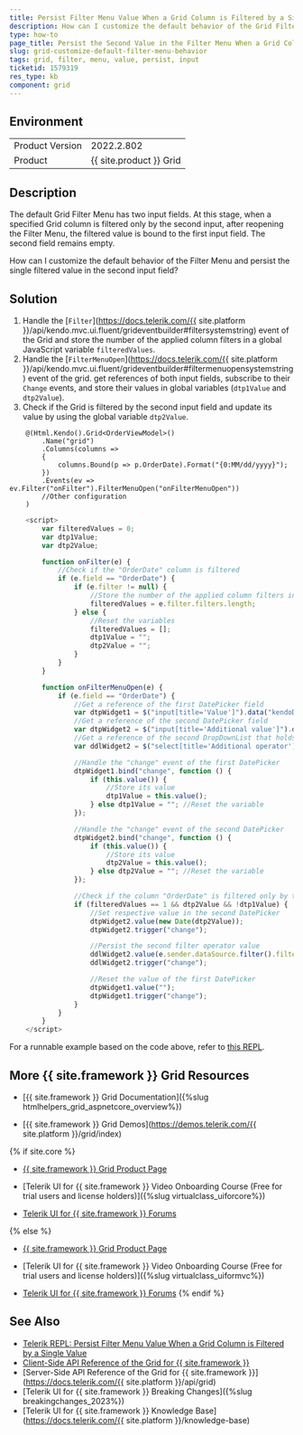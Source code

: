 ```yaml
---
title: Persist Filter Menu Value When a Grid Column is Filtered by a Single Value
description: How can I customize the default behavior of the Grid Filter Menu and persist the second input value when a column is filtered only by the second input?
type: how-to
page_title: Persist the Second Value in the Filter Menu When a Grid Column is Filtered Only by the Second Input
slug: grid-customize-default-filter-menu-behavior
tags: grid, filter, menu, value, persist, input
ticketid: 1579319
res_type: kb
component: grid
---
```


## Environment

<table>
	<tbody>
		<tr>
			<td>Product Version</td>
			<td>2022.2.802</td>
		</tr>
		<tr>
			<td>Product</td>
			<td>{{ site.product }} Grid</td>
		</tr>
	</tbody>
</table>

## Description

The default Grid Filter Menu has two input fields. At this stage, when a specified Grid column is filtered only by the second input, after reopening the Filter Menu, the filtered value is bound to the first input field. The second field remains empty.

How can I customize the default behavior of the Filter Menu and persist the single filtered value in the second input field?

## Solution

1. Handle the [`Filter`](https://docs.telerik.com/{{ site.platform }}/api/kendo.mvc.ui.fluent/grideventbuilder#filtersystemstring) event of the Grid and store the number of the applied column filters in a global JavaScript variable `filteredValues`.
1. Handle the [`FilterMenuOpen`](https://docs.telerik.com/{{ site.platform }}/api/kendo.mvc.ui.fluent/grideventbuilder#filtermenuopensystemstring) event of the grid. get references of both input fields, subscribe to their `Change` events, and store their values in global variables (`dtp1Value` and `dtp2Value`).
1. Check if the Grid is filtered by the second input field and update its value by using the global variable `dtp2Value`.


```Index.cshtml
    @(Html.Kendo().Grid<OrderViewModel>()
        .Name("grid")
        .Columns(columns =>
        {
            columns.Bound(p => p.OrderDate).Format("{0:MM/dd/yyyy}");
        })
        .Events(ev => ev.Filter("onFilter").FilterMenuOpen("onFilterMenuOpen"))
        //Other configuration
    )
```
```JavaScript
    <script>
        var filteredValues = 0;
        var dtp1Value;
        var dtp2Value;

        function onFilter(e) {
            //Check if the "OrderDate" column is filtered
            if (e.field == "OrderDate") { 
                if (e.filter != null) {
                    //Store the number of the applied column filters in a variable
                    filteredValues = e.filter.filters.length; 
                } else {
                    //Reset the variables
                    filteredValues = [];
                    dtp1Value = "";
                    dtp2Value = "";
                }
            }
        }

        function onFilterMenuOpen(e) {
            if (e.field == "OrderDate") {
                //Get a reference of the first DatePicker field
                var dtpWidget1 = $("input[title='Value']").data("kendoDatePicker");
                //Get a reference of the second DatePicker field
                var dtpWidget2 = $("input[title='Additional value']").data("kendoDatePicker");
                //Get a reference of the second DropDownList that holds the second filter operator
                var ddlWidget2 = $("select[title='Additional operator']").data("kendoDropDownList");

                //Handle the "change" event of the first DatePicker
                dtpWidget1.bind("change", function () {
                    if (this.value()) {
                        //Store its value
                        dtp1Value = this.value(); 
                    } else dtp1Value = ""; //Reset the variable
                });

                //Handle the "change" event of the second DatePicker
                dtpWidget2.bind("change", function () {
                    if (this.value()) {
                        //Store its value
                        dtp2Value = this.value(); 
                    } else dtp2Value = ""; //Reset the variable
                });

                //Check if the column "OrderDate" is filtered only by the second Filter Menu field
                if (filteredValues == 1 && dtp2Value && !dtp1Value) {
                    //Set respective value in the second DatePicker
                    dtpWidget2.value(new Date(dtp2Value)); 
                    dtpWidget2.trigger("change");

                    //Persist the second filter operator value
                    ddlWidget2.value(e.sender.dataSource.filter().filters[0].operator); 
                    ddlWidget2.trigger("change");

                    //Reset the value of the first DatePicker
                    dtpWidget1.value("");
                    dtpWidget1.trigger("change");
                }
            }
        }
    </script>
```

For a runnable example based on the code above, refer to [this REPL](https://netcorerepl.telerik.com/wckjQOGb25n0E3GK50).

## More {{ site.framework }} Grid Resources

* [{{ site.framework }} Grid Documentation]({%slug htmlhelpers_grid_aspnetcore_overview%})

* [{{ site.framework }} Grid Demos](https://demos.telerik.com/{{ site.platform }}/grid/index)

{% if site.core %}
* [{{ site.framework }} Grid Product Page](https://www.telerik.com/aspnet-core-ui/grid)

* [Telerik UI for {{ site.framework }} Video Onboarding Course (Free for trial users and license holders)]({%slug virtualclass_uiforcore%})

* [Telerik UI for {{ site.framework }} Forums](https://www.telerik.com/forums/aspnet-core-ui)

{% else %}
* [{{ site.framework }} Grid Product Page](https://www.telerik.com/aspnet-mvc/grid)

* [Telerik UI for {{ site.framework }} Video Onboarding Course (Free for trial users and license holders)]({%slug virtualclass_uiformvc%})

* [Telerik UI for {{ site.framework }} Forums](https://www.telerik.com/forums/aspnet-mvc)
{% endif %}

## See Also

* [Telerik REPL: Persist Filter Menu Value When a Grid Column is Filtered by a Single Value](https://netcorerepl.telerik.com/wckjQOGb25n0E3GK50)
* [Client-Side API Reference of the Grid for {{ site.framework }}](https://docs.telerik.com/kendo-ui/api/javascript/ui/grid)
* [Server-Side API Reference of the Grid for {{ site.framework }}](https://docs.telerik.com/{{ site.platform }}/api/grid)
* [Telerik UI for {{ site.framework }} Breaking Changes]({%slug breakingchanges_2023%})
* [Telerik UI for {{ site.framework }} Knowledge Base](https://docs.telerik.com/{{ site.platform }}/knowledge-base)
